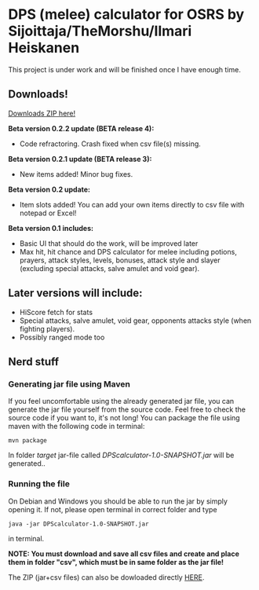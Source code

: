 # DPS (melee) calculator for OSRS by Sijoittaja/TheMorshu/Ilmari Heiskanen

This project is under work and will be finished once I have enough time.

## Downloads!

[Downloads ZIP here!](https://github.com/TheMorshu/DPScalculator/releases)

**Beta version 0.2.2 update (BETA release 4):**
- Code refractoring. Crash fixed when csv file(s) missing.

**Beta version 0.2.1 update (BETA release 3):**
- New items added! Minor bug fixes.

**Beta version 0.2 update:**
- Item slots added! You can add your own items directly to csv file with notepad or Excel!

**Beta version 0.1 includes:**
- Basic UI that should do the work, will be improved later
- Max hit, hit chance and DPS calculator for melee including potions, prayers, attack styles, levels, bonuses, attack style and slayer (excluding special attacks, salve amulet and void gear).

## Later versions will include:
- HiScore fetch for stats
- Special attacks, salve amulet, void gear, opponents attacks style (when fighting players).
- Possibly ranged mode too


## Nerd stuff

### Generating jar file using Maven

If you feel uncomfortable using the already generated jar file, you can generate the jar file yourself from the source code. Feel free to check the source code if you want to, it's not long! You can package the file using maven with the following code in terminal:

```
mvn package
```

In folder _target_ jar-file called _DPScalculator-1.0-SNAPSHOT.jar_ will be generated..


### Running the file

On Debian and Windows you should be able to run the jar by simply opening it. If not, please open terminal in correct folder and type

```
java -jar DPScalculator-1.0-SNAPSHOT.jar
```
in terminal. 

**NOTE: You must download and save all csv files and create and place them in folder "csv", which must be in same folder as the jar file!**

The ZIP (jar+csv files) can also be dowloaded directly [HERE](https://github.com/TheMorshu/DPScalculator/releases).
